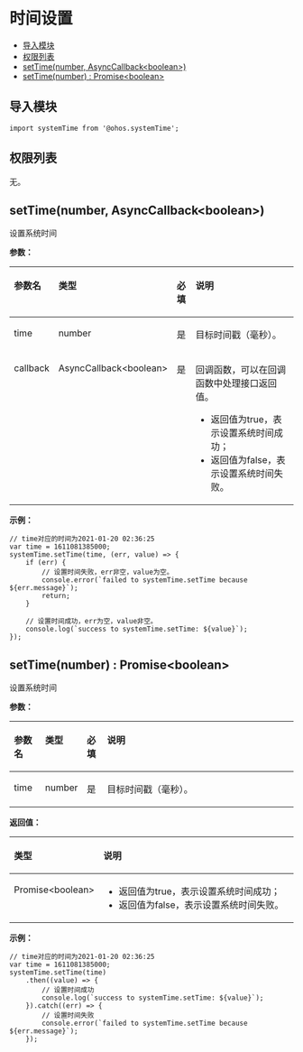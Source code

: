 # 时间设置<a name="ZH-CN_TOPIC_0000001209417001"></a>

-   [导入模块](#zh-cn_topic_0000001162403059_s56d19203690d4782bfc74069abb6bd71)
-   [权限列表](#zh-cn_topic_0000001162403059_section11257113618419)
-   [setTime\(number, AsyncCallback<boolean\>\)](#zh-cn_topic_0000001162403059_section1524014116262)
-   [setTime\(number\) : Promise<boolean\>](#zh-cn_topic_0000001162403059_section1853612361618)

## 导入模块<a name="zh-cn_topic_0000001162403059_s56d19203690d4782bfc74069abb6bd71"></a>

```
import systemTime from '@ohos.systemTime';
```

## 权限列表<a name="zh-cn_topic_0000001162403059_section11257113618419"></a>

无。

## setTime\(number, AsyncCallback<boolean\>\)<a name="zh-cn_topic_0000001162403059_section1524014116262"></a>

设置系统时间

**参数：**

<a name="zh-cn_topic_0000001162403059_table112401811122614"></a>
<table><thead align="left"><tr id="zh-cn_topic_0000001162403059_row124031142616"><th class="cellrowborder" valign="top" width="11.03%" id="mcps1.1.5.1.1"><p id="zh-cn_topic_0000001162403059_p2240131132615"><a name="zh-cn_topic_0000001162403059_p2240131132615"></a><a name="zh-cn_topic_0000001162403059_p2240131132615"></a>参数名</p>
</th>
<th class="cellrowborder" valign="top" width="11.64%" id="mcps1.1.5.1.2"><p id="zh-cn_topic_0000001162403059_p624051162618"><a name="zh-cn_topic_0000001162403059_p624051162618"></a><a name="zh-cn_topic_0000001162403059_p624051162618"></a>类型</p>
</th>
<th class="cellrowborder" valign="top" width="7.1499999999999995%" id="mcps1.1.5.1.3"><p id="zh-cn_topic_0000001162403059_p20240191112614"><a name="zh-cn_topic_0000001162403059_p20240191112614"></a><a name="zh-cn_topic_0000001162403059_p20240191112614"></a>必填</p>
</th>
<th class="cellrowborder" valign="top" width="70.17999999999999%" id="mcps1.1.5.1.4"><p id="zh-cn_topic_0000001162403059_p5241141142613"><a name="zh-cn_topic_0000001162403059_p5241141142613"></a><a name="zh-cn_topic_0000001162403059_p5241141142613"></a>说明</p>
</th>
</tr>
</thead>
<tbody><tr id="zh-cn_topic_0000001162403059_row424121182620"><td class="cellrowborder" valign="top" width="11.03%" headers="mcps1.1.5.1.1 "><p id="zh-cn_topic_0000001162403059_p172419113264"><a name="zh-cn_topic_0000001162403059_p172419113264"></a><a name="zh-cn_topic_0000001162403059_p172419113264"></a>time</p>
</td>
<td class="cellrowborder" valign="top" width="11.64%" headers="mcps1.1.5.1.2 "><p id="zh-cn_topic_0000001162403059_p92417114267"><a name="zh-cn_topic_0000001162403059_p92417114267"></a><a name="zh-cn_topic_0000001162403059_p92417114267"></a>number</p>
</td>
<td class="cellrowborder" valign="top" width="7.1499999999999995%" headers="mcps1.1.5.1.3 "><p id="zh-cn_topic_0000001162403059_p62410118264"><a name="zh-cn_topic_0000001162403059_p62410118264"></a><a name="zh-cn_topic_0000001162403059_p62410118264"></a>是</p>
</td>
<td class="cellrowborder" valign="top" width="70.17999999999999%" headers="mcps1.1.5.1.4 "><p id="zh-cn_topic_0000001162403059_p1824111117261"><a name="zh-cn_topic_0000001162403059_p1824111117261"></a><a name="zh-cn_topic_0000001162403059_p1824111117261"></a>目标时间戳（毫秒）。</p>
</td>
</tr>
<tr id="zh-cn_topic_0000001162403059_row52411911172613"><td class="cellrowborder" valign="top" width="11.03%" headers="mcps1.1.5.1.1 "><p id="zh-cn_topic_0000001162403059_p024131132620"><a name="zh-cn_topic_0000001162403059_p024131132620"></a><a name="zh-cn_topic_0000001162403059_p024131132620"></a>callback</p>
</td>
<td class="cellrowborder" valign="top" width="11.64%" headers="mcps1.1.5.1.2 "><p id="zh-cn_topic_0000001162403059_p192411611192615"><a name="zh-cn_topic_0000001162403059_p192411611192615"></a><a name="zh-cn_topic_0000001162403059_p192411611192615"></a>AsyncCallback&lt;boolean&gt;</p>
</td>
<td class="cellrowborder" valign="top" width="7.1499999999999995%" headers="mcps1.1.5.1.3 "><p id="zh-cn_topic_0000001162403059_p524131111267"><a name="zh-cn_topic_0000001162403059_p524131111267"></a><a name="zh-cn_topic_0000001162403059_p524131111267"></a>是</p>
</td>
<td class="cellrowborder" valign="top" width="70.17999999999999%" headers="mcps1.1.5.1.4 "><p id="zh-cn_topic_0000001162403059_p92411811172612"><a name="zh-cn_topic_0000001162403059_p92411811172612"></a><a name="zh-cn_topic_0000001162403059_p92411811172612"></a>回调函数，可以在回调函数中处理接口返回值。</p>
<a name="zh-cn_topic_0000001162403059_ul3241511112612"></a><a name="zh-cn_topic_0000001162403059_ul3241511112612"></a><ul id="zh-cn_topic_0000001162403059_ul3241511112612"><li>返回值为true，表示设置系统时间成功；</li><li>返回值为false，表示设置系统时间失败。</li></ul>
</td>
</tr>
</tbody>
</table>

**示例：**

```
// time对应的时间为2021-01-20 02:36:25
var time = 1611081385000;
systemTime.setTime(time, (err, value) => {
    if (err) {
        // 设置时间失败，err非空，value为空。
        console.error(`failed to systemTime.setTime because ${err.message}`);
        return;
    }

    // 设置时间成功，err为空，value非空。
    console.log(`success to systemTime.setTime: ${value}`);
});
```

## setTime\(number\) : Promise<boolean\><a name="zh-cn_topic_0000001162403059_section1853612361618"></a>

设置系统时间

**参数：**

<a name="zh-cn_topic_0000001162403059_table888613685714"></a>
<table><thead align="left"><tr id="zh-cn_topic_0000001162403059_row1988683685713"><th class="cellrowborder" valign="top" width="11.03%" id="mcps1.1.5.1.1"><p id="zh-cn_topic_0000001162403059_p1488693625712"><a name="zh-cn_topic_0000001162403059_p1488693625712"></a><a name="zh-cn_topic_0000001162403059_p1488693625712"></a>参数名</p>
</th>
<th class="cellrowborder" valign="top" width="11.64%" id="mcps1.1.5.1.2"><p id="zh-cn_topic_0000001162403059_p1886173613571"><a name="zh-cn_topic_0000001162403059_p1886173613571"></a><a name="zh-cn_topic_0000001162403059_p1886173613571"></a>类型</p>
</th>
<th class="cellrowborder" valign="top" width="7.1499999999999995%" id="mcps1.1.5.1.3"><p id="zh-cn_topic_0000001162403059_p128861336155714"><a name="zh-cn_topic_0000001162403059_p128861336155714"></a><a name="zh-cn_topic_0000001162403059_p128861336155714"></a>必填</p>
</th>
<th class="cellrowborder" valign="top" width="70.17999999999999%" id="mcps1.1.5.1.4"><p id="zh-cn_topic_0000001162403059_p3886143617571"><a name="zh-cn_topic_0000001162403059_p3886143617571"></a><a name="zh-cn_topic_0000001162403059_p3886143617571"></a>说明</p>
</th>
</tr>
</thead>
<tbody><tr id="zh-cn_topic_0000001162403059_row9886133613577"><td class="cellrowborder" valign="top" width="11.03%" headers="mcps1.1.5.1.1 "><p id="zh-cn_topic_0000001162403059_p14886163695720"><a name="zh-cn_topic_0000001162403059_p14886163695720"></a><a name="zh-cn_topic_0000001162403059_p14886163695720"></a>time</p>
</td>
<td class="cellrowborder" valign="top" width="11.64%" headers="mcps1.1.5.1.2 "><p id="zh-cn_topic_0000001162403059_p9886123605716"><a name="zh-cn_topic_0000001162403059_p9886123605716"></a><a name="zh-cn_topic_0000001162403059_p9886123605716"></a>number</p>
</td>
<td class="cellrowborder" valign="top" width="7.1499999999999995%" headers="mcps1.1.5.1.3 "><p id="zh-cn_topic_0000001162403059_p988723618577"><a name="zh-cn_topic_0000001162403059_p988723618577"></a><a name="zh-cn_topic_0000001162403059_p988723618577"></a>是</p>
</td>
<td class="cellrowborder" valign="top" width="70.17999999999999%" headers="mcps1.1.5.1.4 "><p id="zh-cn_topic_0000001162403059_p733604215450"><a name="zh-cn_topic_0000001162403059_p733604215450"></a><a name="zh-cn_topic_0000001162403059_p733604215450"></a>目标时间戳（毫秒）。</p>
</td>
</tr>
</tbody>
</table>

**返回值：**

<a name="zh-cn_topic_0000001162403059_table106721328171713"></a>
<table><thead align="left"><tr id="zh-cn_topic_0000001162403059_row9672122817176"><th class="cellrowborder" valign="top" width="26.06%" id="mcps1.1.3.1.1"><p id="zh-cn_topic_0000001162403059_p106728288171"><a name="zh-cn_topic_0000001162403059_p106728288171"></a><a name="zh-cn_topic_0000001162403059_p106728288171"></a>类型</p>
</th>
<th class="cellrowborder" valign="top" width="73.94%" id="mcps1.1.3.1.2"><p id="zh-cn_topic_0000001162403059_p5672112817178"><a name="zh-cn_topic_0000001162403059_p5672112817178"></a><a name="zh-cn_topic_0000001162403059_p5672112817178"></a>说明</p>
</th>
</tr>
</thead>
<tbody><tr id="zh-cn_topic_0000001162403059_row06721528191711"><td class="cellrowborder" valign="top" width="26.06%" headers="mcps1.1.3.1.1 "><p id="zh-cn_topic_0000001162403059_p107821612171919"><a name="zh-cn_topic_0000001162403059_p107821612171919"></a><a name="zh-cn_topic_0000001162403059_p107821612171919"></a>Promise&lt;boolean&gt;</p>
</td>
<td class="cellrowborder" valign="top" width="73.94%" headers="mcps1.1.3.1.2 "><a name="zh-cn_topic_0000001162403059_ul17920183121211"></a><a name="zh-cn_topic_0000001162403059_ul17920183121211"></a><ul id="zh-cn_topic_0000001162403059_ul17920183121211"><li>返回值为true，表示设置系统时间成功；</li><li>返回值为false，表示设置系统时间失败。</li></ul>
</td>
</tr>
</tbody>
</table>

**示例：**

```
// time对应的时间为2021-01-20 02:36:25
var time = 1611081385000;
systemTime.setTime(time)
    .then((value) => {
        // 设置时间成功
        console.log(`success to systemTime.setTime: ${value}`);
    }).catch((err) => {
        // 设置时间失败
        console.error(`failed to systemTime.setTime because ${err.message}`);
    });
```

